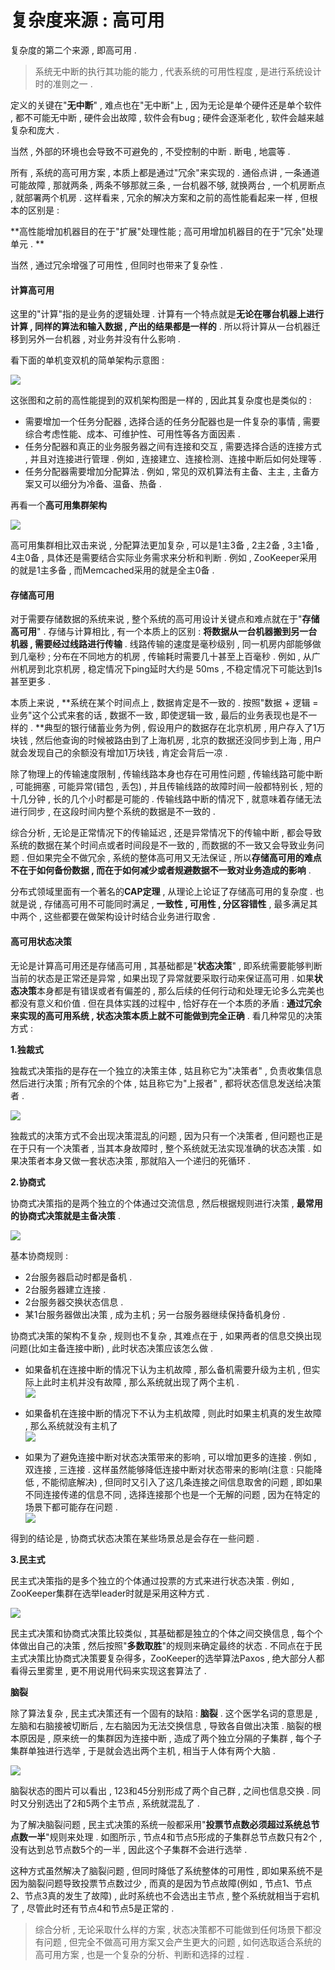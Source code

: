 # 复杂度来源 : 高可用

复杂度的第二个来源 , 即高可用 .

> 系统无中断的执行其功能的能力 , 代表系统的可用性程度 , 是进行系统设计时的准则之一 .

定义的关键在"**无中断**" , 难点也在"无中断"上 , 因为无论是单个硬件还是单个软件 , 都不可能无中断 , 硬件会出故障 , 软件会有bug ; 硬件会逐渐老化 , 软件会越来越复杂和庞大 .

当然 , 外部的环境也会导致不可避免的 , 不受控制的中断 . 断电 , 地震等 .

所有 , 系统的高可用方案 , 本质上都是通过"冗余"来实现的 . 通俗点讲 , 一条通道可能故障 , 那就两条 , 两条不够那就三条 , 一台机器不够, 就换两台 , 一个机房断点 , 就部署两个机房 . 这样看来 , 冗余的解决方案和之前的高性能看起来一样 , 但根本的区别是 :

**高性能增加机器目的在于"扩展"处理性能 ; 高可用增加机器目的在于"冗余"处理单元 . **

当然 , 通过冗余增强了可用性 , 但同时也带来了复杂性 .

#### 计算高可用

这里的"计算"指的是业务的逻辑处理 . 计算有一个特点就是**无论在哪台机器上进行计算 , 同样的算法和输入数据 , 产出的结果都是一样的** . 所以将计算从一台机器迁移到另外一台机器 , 对业务并没有什么影响 .

看下面的单机变双机的简单架构示意图 :

![](/assets/danjibianshuangji.png)

这张图和之前的高性能提到的双机架构图是一样的 , 因此其复杂度也是类似的 :

* 需要增加一个任务分配器 , 选择合适的任务分配器也是一件复杂的事情 , 需要综合考虑性能、成本、可维护性、可用性等各方面因素 . 
* 任务分配器和真正的业务服务器之间有连接和交互 , 需要选择合适的连接方式 , 并且对连接进行管理 . 例如 , 连接建立、连接检测、连接中断后如何处理等 . 
* 任务分配器需要增加分配算法 . 例如 , 常见的双机算法有主备、主主 , 主备方案又可以细分为冷备、温备、热备 . 

再看一个**高可用集群架构**

![](/assets/gaokeyongjiqunjiaogou.png)

高可用集群相比双击来说 , 分配算法更加复杂 , 可以是1主3备 , 2主2备 , 3主1备 , 4主0备 , 具体还是需要结合实际业务需求来分析和判断 . 例如 , ZooKeeper采用的就是1主多备 , 而Memcached采用的就是全主0备 .

#### 存储高可用

对于需要存储数据的系统来说 , 整个系统的高可用设计关键点和难点就在于"**存储高可用**" . 存储与计算相比 , 有一个本质上的区别 : **将数据从一台机器搬到另一台机器 , 需要经过线路进行传输** . 线路传输的速度是毫秒级别 , 同一机房内部能够做到几毫秒 ; 分布在不同地方的机房 , 传输耗时需要几十甚至上百毫秒 . 例如 , 从广州机房到北京机房 , 稳定情况下ping延时大约是 50ms , 不稳定情况下可能达到1s甚至更多 .

本质上来说 , **系统在某个时间点上 , 数据肯定是不一致的 . 按照"数据 + 逻辑 = 业务"这个公式来套的话 , 数据不一致 , 即使逻辑一致 , 最后的业务表现也是不一样的 . **典型的银行储蓄业务为例 , 假设用户的数据存在北京机房 , 用户存入了1万块钱 , 然后他查询的时候被路由到了上海机房 , 北京的数据还没同步到上海 , 用户就会发现自己的余额没有增加1万块钱 , 肯定会背后一凉 .

除了物理上的传输速度限制 , 传输线路本身也存在可用性问题 , 传输线路可能中断 , 可能拥塞 , 可能异常\(错包 , 丢包\) , 并且传输线路的故障时间一般都特别长 , 短的十几分钟 , 长的几个小时都是可能的 . 传输线路中断的情况下 , 就意味着存储无法进行同步 , 在这段时间内整个系统的数据是不一致的 .

综合分析 , 无论是正常情况下的传输延迟 , 还是异常情况下的传输中断 , 都会导致系统的数据在某个时间点或者时间段是不一致的 , 而数据的不一致又会导致业务问题 . 但如果完全不做冗余 , 系统的整体高可用又无法保证 , 所以**存储高可用的难点不在于如何备份数据 , 而在于如何减少或者规避数据不一致对业务造成的影响** .

分布式领域里面有一个著名的**CAP定理** , 从理论上论证了存储高可用的复杂度 . 也就是说 , 存储高可用不可能同时满足 , **一致性 , 可用性 , 分区容错性** , 最多满足其中两个 , 这些都要在做架构设计时结合业务进行取舍 .

#### 高可用状态决策

无论是计算高可用还是存储高可用 , 其基础都是"**状态决策**" , 即系统需要能够判断当前的状态是正常还是异常 , 如果出现了异常就要采取行动来保证高可用 . 如果**状态决策**本身都是有错误或者有偏差的 , 那么后续的任何行动和处理无论多么完美也都没有意义和价值 . 但在具体实践的过程中 , 恰好存在一个本质的矛盾 : **通过冗余来实现的高可用系统 , 状态决策本质上就不可能做到完全正确** . 看几种常见的决策方式 :

**1.独裁式**

独裁式决策指的是存在一个独立的决策主体 , 姑且称它为"决策者" , 负责收集信息然后进行决策 ; 所有冗余的个体 , 姑且称它为"上报者" , 都将状态信息发送给决策者 .

![](/assets/ducaishi.png)

独裁式的决策方式不会出现决策混乱的问题 , 因为只有一个决策者 , 但问题也正是在于只有一个决策者 , 当其本身故障时 , 整个系统就无法实现准确的状态决策 . 如果决策者本身又做一套状态决策 , 那就陷入一个递归的死循环 .

**2.协商式**

协商式决策指的是两个独立的个体通过交流信息 , 然后根据规则进行决策 , **最常用的协商式决策就是主备决策** .

![](/assets/zhubeijuece.png)

基本协商规则 :

* 2台服务器启动时都是备机 . 
* 2台服务器建立连接 . 
* 2台服务器交换状态信息 . 
* 某1台服务器做出决策 , 成为主机 ; 另一台服务器继续保持备机身份 . 

协商式决策的架构不复杂 , 规则也不复杂 , 其难点在于 , 如果两者的信息交换出现问题\(比如主备连接中断\) , 此时状态决策应该怎么做 .

* 如果备机在连接中断的情况下认为主机故障 , 那么备机需要升级为主机 , 但实际上此时主机并没有故障 , 那么系统就出现了两个主机 .  
  ![](/assets/zhubeizhongduan.png)

* 如果备机在连接中断的情况下不认为主机故障 , 则此时如果主机真的发生故障 , 那么系统就没有主机了  
  ![](/assets/zhubeiguzhang.png)

* 如果为了避免连接中断对状态决策带来的影响 , 可以增加更多的连接 . 例如 , 双连接 , 三连接 . 这样虽然能够降低连接中断对状态带来的影响\(注意 : 只能降低 , 不能彻底解决\) , 但同时又引入了这几条连接之间信息取舍的问题 , 即如果不同连接传递的信息不同 , 选择连接那个也是一个无解的问题 , 因为在特定的场景下都可能存在问题 .  
  ![](/assets/duolianjie.png)

得到的结论是 , 协商式状态决策在某些场景总是会存在一些问题 .

**3.民主式**

民主式决策指的是多个独立的个体通过投票的方式来进行状态决策 . 例如 , ZooKeeper集群在选举leader时就是采用这种方式 .

![](/assets/zookepperminzhushi.png)

民主式决策和协商式决策比较类似 , 其基础都是独立的个体之间交换信息 , 每个个体做出自己的决策 , 然后按照"**多数取胜**"的规则来确定最终的状态 . 不同点在于民主式决策比协商式决策要复杂得多，ZooKeeper的选举算法Paxos , 绝大部分人都看得云里雾里 , 更不用说用代码来实现这套算法了 .

**脑裂**

除了算法复杂 , 民主式决策还有一个固有的缺陷 : **脑裂** . 这个医学名词的意思是 , 左脑和右脑接被切断后 , 左右脑因为无法交换信息 , 导致各自做出决策 . 脑裂的根本原因是 , 原来统一的集群因为连接中断 , 造成了两个独立分隔的子集群 , 每个子集群单独进行选举 , 于是就会选出两个主机 , 相当于人体有两个大脑 .

![](/assets/minzhushinaolie.png)

脑裂状态的图片可以看出 , 123和45分别形成了两个自己群 , 之间也信息交换 . 同时又分别选出了2和5两个主节点 , 系统就混乱了 .

为了解决脑裂问题 , 民主式决策的系统一般都采用"**投票节点数必须超过系统总节点数一半**"规则来处理 . 如图所示 , 节点4和节点5形成的子集群总节点数只有2个 , 没有达到总节点数5个的一半 , 因此这个子集群不会进行选举 .

这种方式虽然解决了脑裂问题 , 但同时降低了系统整体的可用性 , 即如果系统不是因为脑裂问题导致投票节点数过少 , 而真的是因为节点故障\(例如 , 节点1、节点2、节点3真的发生了故障\) , 此时系统也不会选出主节点 , 整个系统就相当于宕机了 , 尽管此时还有节点4和节点5是正常的 .

> 综合分析 , 无论采取什么样的方案 , 状态决策都不可能做到任何场景下都没有问题 , 但完全不做高可用方案又会产生更大的问题 , 如何选取适合系统的高可用方案 , 也是一个复杂的分析、判断和选择的过程 .



